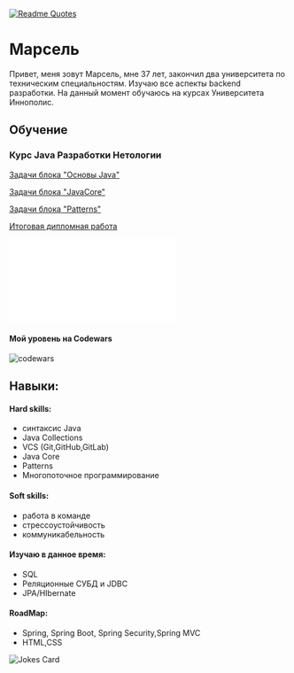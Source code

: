 [![Readme Quotes](https://quotes-github-readme.vercel.app/api?type=horizontal&theme=dark)](https://github.com/piyushsuthar/github-readme-quotes)
# Марсель
Привет, меня зовут Марсель, мне 37 лет, закончил два университета по техническим специальностям. 
Изучаю все аспекты backend разработки.
На данный момент обучаюсь на курсах  Университета Иннополис.
## Обучение
### Курс Java Разработки Нетологии

[Задачи блока "Основы Java"](./Homeworks.md)

[Задачи блока "JavaCore"](JavaCore_Readme.md)

[Задачи блока "Patterns"](Patterns_Readme.md)

[Итоговая дипломная работа](Diplom_README.md)

![Сертификат JAVA](certificate.pdf)


#### Мой уровень на Codewars
![codewars](https://www.codewars.com/users/Marsik77/badges/large)

## Навыки:

#### Hard skills:
- cинтаксис Java
- Java Collections
- VCS (Git,GitHub,GitLab)
- Java Core
- Patterns
- Многопоточное программирование

#### Soft skills:
- работа в команде
- стрессоустойчивость
- коммуникабельность


#### Изучаю в данное время:
- SQL
- Реляционные СУБД и JDBC
- JPA/HIbernate

 
#### RoadMap:
- Spring, Spring Boot, Spring Security,Spring MVC
- HTML,CSS

![Jokes Card](https://readme-jokes.vercel.app/api)

